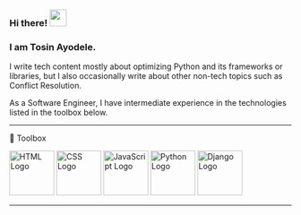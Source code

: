 ### Hi there! <img src="https://raw.githubusercontent.com/MartinHeinz/MartinHeinz/master/wave.gif" width="30px"> 
### I am Tosin Ayodele.

I write tech content mostly about optimizing Python and its frameworks or libraries, but I also occasionally write about other non-tech topics such as Conflict Resolution. 

As a Software Engineer, I have intermediate experience in the technologies listed in the toolbox below.

---

🧰  Toolbox


<img src="https://cdn.worldvectorlogo.com/logos/html5.svg" alt="HTML Logo" width="80" height="80"/>    <img src="https://cdn.worldvectorlogo.com/logos/css3.svg" alt="CSS Logo" width="80" height="80"/>    <img src="https://cdn.worldvectorlogo.com/logos/javascript.svg" alt="JavaScript Logo" width="80" height="80"/>    <img src="https://cdn.worldvectorlogo.com/logos/python-5.svg" alt="Python Logo" width="80" height="80"/>    <img src="https://cdn.worldvectorlogo.com/logos/django-community.svg" alt="Django Logo" width="80" height="80"/>

---

<!---
Here are some ideas to get you started:

- 🔭 I’m currently working on ...
- 🌱 I’m currently learning ...
- 👯 I’m looking to collaborate on ...
- 🤔 I’m looking for help with ...
- 💬 Ask me about ...
- 📫 How to reach me: ...
- 😄 Pronouns: ...
- ⚡ Fun fact: ...

--->
